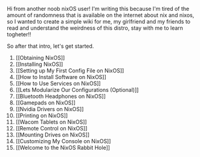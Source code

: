 Hi from another noob nixOS user! I'm writing this because I'm tired of the amount of randomness that is available on the internet about nix and nixos, so I wanted to create a simple wiki for me, my girlfriend and my friends to read and understand the weirdness of this distro, stay with me to learn togheter!!

So after that intro, let's get started.
1. [[Obtaining NixOS]]
2. [[Installing NixOS]]
3. [[Setting up My First Config File on NixOS]]
4. [[How to Install Software on NixOS]]
5. [[How to Use Services on NixOS]]
6. [[Lets Modularize Our Configurations (Optional)]]
7. [[Bluetooth Headphones on NixOS]]
8. [[Gamepads on NixOS]]
9. [[Nvidia Drivers on NixOS]]
10. [[Printing on NixOS]]
11. [[Wacom Tablets on NixOS]]
12. [[Remote Control on NixOS]]
13. [[Mounting Drives on NixOS]]
14. [[Customizing My Console on NixOS]]
15. [[Welcome to the NixOS Rabbit Hole]]